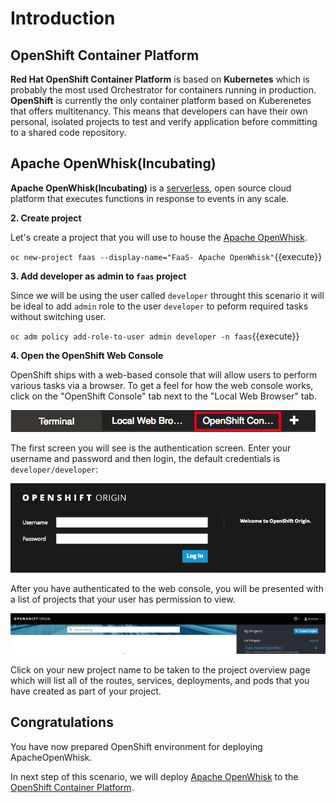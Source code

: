 # Introduction

## OpenShift Container Platform

**Red Hat OpenShift Container Platform** is based on **Kubernetes** which is probably the most used Orchestrator for containers running in production. **OpenShift** is currently the only container platform based on Kuberenetes that offers multitenancy. This means that developers can have their own personal, isolated projects to test and verify application before committing to a shared code repository.

## Apache OpenWhisk(Incubating) 
**Apache OpenWhisk(Incubating)** is a [serverless](https://openwhisk.apache.org/serverless), open source cloud platform
that executes functions in response to events in any scale.

**2. Create project**

Let's create a project that you will use to house the [Apache OpenWhisk](https://openwhisk.apache.org/). 

``oc new-project faas --display-name="FaaS- Apache OpenWhisk"``{{execute}}

**3. Add developer as admin to `faas` project**

Since we will be using the user called `developer` throught this scenario it will be ideal to add `admin` role to the user `developer` to peform required tasks without switching user.

``oc adm policy add-role-to-user admin developer -n faas``{{execute}}

**4. Open the OpenShift Web Console**

OpenShift ships with a web-based console that will allow users to
perform various tasks via a browser. To get a feel for how the web console
works, click on the "OpenShift Console" tab next to the "Local Web Browser" tab.

![OpenShift Console Tab](../assets/openshift-console-tab.png)

The first screen you will see is the authentication screen. Enter your username and password and 
then login, the default credentials is `developer/developer`:

![Web Console Login](../assets/login.png)

After you have authenticated to the web console, you will be presented with a list of projects that your user has permission to view.

![Web Console Projects](../assets/projects.png)

Click on your new project name to be taken to the project overview page which will list all of the routes, services, deployments, and pods that you have created as part of your project.


## Congratulations

You have now prepared OpenShift environment for deploying ApacheOpenWhisk. 

In next step of this scenario, we will deploy [Apache OpenWhisk](https://openwhisk.apache.org/) to the [OpenShift Container Platform](https://openshift.com]).
